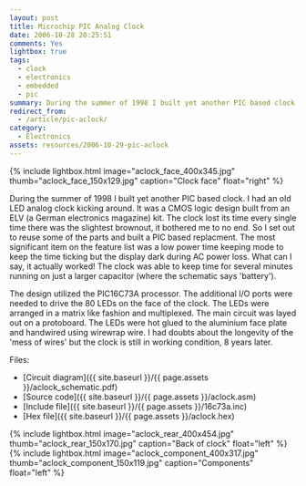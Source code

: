 ```yaml
---
layout: post
title: Microchip PIC Analog Clock
date: 2006-10-28 20:25:51
comments: Yes
lightbox: true
tags:
  - clock
  - electronics
  - embedded
  - pic
summary: During the summer of 1998 I built yet another PIC based clock. I had an old LED analog clock kicking around. It was a CMOS logic design built from an ELV (a German electronics magazine) kit. The clock lost its time every single time there was the slightest brownout, it bothered me to no end. So I set out to reuse some of the parts and built a PIC based replacment. The most significant item on the feature list was a low power time keeping mode to keep the time ticking but the display dark during AC power loss. What can I say, it actually worked! The clock was able to keep time for several minutes running on just a larger capacitor (where the schematic says 'battery').
redirect_from:
  - /article/pic-aclock/
category:
  - Electronics
assets: resources/2006-10-29-pic-aclock
---
```


{% include lightbox.html image="aclock_face_400x345.jpg" thumb="aclock_face_150x129.jpg" caption="Clock face"  float="right" %}

During the summer of 1998 I built yet another PIC based clock. I had an old LED analog clock kicking around. It was a CMOS logic design built from an ELV (a German electronics magazine) kit. The clock lost its time every single time there was the slightest brownout, it bothered me to no end. So I set out to reuse some of the parts and built a PIC based replacment. The most significant item on the feature list was a low power time keeping mode to keep the time ticking but the display dark during AC power loss. What can I say, it actually worked! The clock was able to keep time for several minutes running on just a larger capacitor (where the schematic says 'battery').


The design utilized the PIC16C73A processor. The additional I/O ports were needed to drive the 80 LEDs on the face of the clock. The LEDs were arranged in a matrix like fashion and multiplexed. The main circuit was layed out on a protoboard. The LEDs were hot glued to the aluminium face plate and handwired using wirewrap wire. I had doubts about the longevity of the 'mess of wires' but the clock is still in working condition, 8 years later.

Files:

* [Circuit diagram]({{ site.baseurl }}/{{ page.assets }}/aclock_schematic.pdf)
* [Source code]({{ site.baseurl }}/{{ page.assets }}/aclock.asm)
* [Include file]({{ site.baseurl }}/{{ page.assets }}/16c73a.inc)
* [Hex file]({{ site.baseurl }}/{{ page.assets }}/aclock.hex)

{% include lightbox.html image="aclock_rear_400x454.jpg" thumb="aclock_rear_150x170.jpg" caption="Back of clock"  float="left" %}
{% include lightbox.html image="aclock_component_400x317.jpg" thumb="aclock_component_150x119.jpg" caption="Components"  float="left" %}
